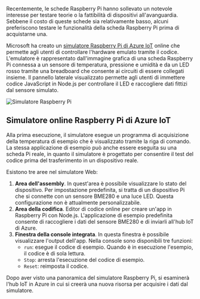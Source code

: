 Recentemente, le schede Raspberry Pi hanno sollevato un notevole interesse per testare teorie o la fattibilità di dispositivi all'avanguardia. Sebbene il costo di queste schede sia relativamente basso, alcuni preferiscono testare le funzionalità della scheda Raspberry Pi prima di acquistarne una.

Microsoft ha creato un [simulatore Raspberry Pi di Azure IoT](https://azure-samples.github.io/raspberry-pi-web-simulator?azure-portal=true) online che permette agli utenti di controllare l'hardware emulato tramite il codice. L'emulatore è rappresentato dall'immagine grafica di una scheda Raspberry Pi connessa a un sensore di temperatura, pressione e umidità e da un LED rosso tramite una breadboard che consente ai circuiti di essere collegati insieme. Il pannello laterale visualizzato permette agli utenti di immettere codice JavaScript in Node.js per controllare il LED e raccogliere dati fittizi dal sensore simulato.

![Simulatore Raspberry Pi](../media/RaspberryPiSimulator.png)

## <a name="raspberry-pi-azure-iot-online-simulator"></a>Simulatore online Raspberry Pi di Azure IoT

Alla prima esecuzione, il simulatore esegue un programma di acquisizione della temperatura di esempio che è visualizzato tramite la riga di comando. La stessa applicazione di esempio può anche essere eseguita su una scheda Pi reale, in quanto il simulatore è progettato per consentire il test del codice prima del trasferimento in un dispositivo reale.

Esistono tre aree nel simulatore Web:

1. **Area dell'assembly**. In quest'area è possibile visualizzare lo stato del dispositivo. Per impostazione predefinita, si tratta di un dispositivo Pi che si connette con un sensore BME280 e una luce LED. Questa configurazione non è attualmente personalizzabile.
2. **Area della codifica**. Editor di codice online per creare un'app in Raspberry Pi con Node.js. L'applicazione di esempio predefinita consente di raccogliere i dati del sensore BME280 e di inviarli all'hub IoT di Azure.
3. **Finestra della console integrata**. In questa finestra è possibile visualizzare l'output dell'app. Nella console sono disponibili tre funzioni:
    - `run`: esegue il codice di esempio. Quando è in esecuzione l'esempio, il codice è di sola lettura.
    - `Stop`: arresta l'esecuzione del codice di esempio.
    - `Reset`: reimposta il codice.

Dopo aver visto una panoramica del simulatore Raspberry Pi, si esaminerà l'hub IoT in Azure in cui si creerà una nuova risorsa per acquisire i dati dal simulatore.

<!-- Reference links 
-   Online Raspberry Pi Emulator:
    <https://docs.microsoft.com/azure/iot-hub/iot-hub-raspberry-pi-web-simulator-get-started>
-   <https://azure-samples.github.io/raspberry-pi-web-simulator/#GetStarted>-->